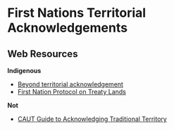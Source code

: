 # First Nations Territorial Acknowledgements

## Web Resources

**Indigenous**

* [Beyond territorial acknowledgement](http://apihtawikosisan.com/2016/09/beyond-territorial-acknowledgments/)
* [First Nation Protocol on Treaty Lands](https://www.ictinc.ca/first-nation-protocol-on-first-nations-treaty-lands)

**Not**

* [CAUT Guide to Acknowledging Traditional Territory](https://www.caut.ca/docs/default-source/professional-advice/list---territorial-acknowledgement-by-province.pdf)
